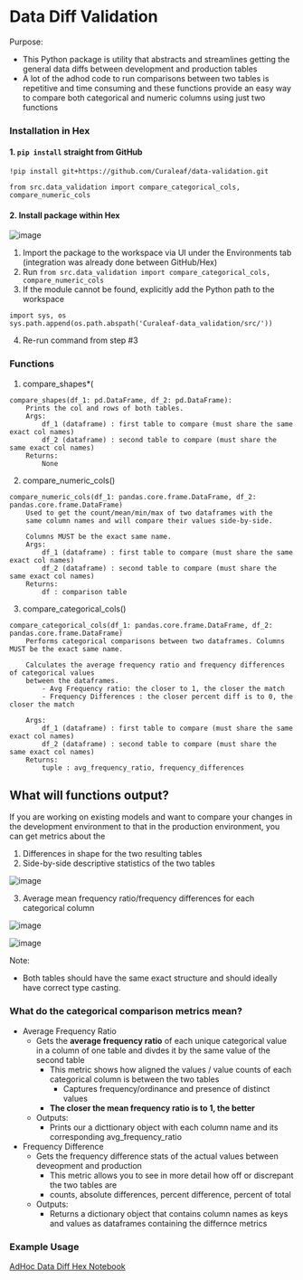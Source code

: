 # Data Diff Validation

Purpose:
- This Python package is utility that abstracts and streamlines getting the general data diffs between development and production tables
- A lot of the adhod code to run comparisons between two tables is repetitive and time consuming and these functions provide an easy way to compare both categorical and numeric columns using just two functions

### Installation in Hex
#### 1. `pip install` straight from GitHub 
```
!pip install git+https://github.com/Curaleaf/data-validation.git

from src.data_validation import compare_categorical_cols, compare_numeric_cols
```

#### 2. Install package within Hex
![image](https://github.com/user-attachments/assets/603e8d10-28d2-4d14-bd73-c7e61b52a103)

1. Import the package to the workspace via UI under the Environments tab (integration was already done between GitHub/Hex)
2. Run `from src.data_validation import compare_categorical_cols, compare_numeric_cols`
3. If the module cannot be found, explicitly add the Python path to the workspace

 ```
import sys, os
sys.path.append(os.path.abspath('Curaleaf-data_validation/src/'))
 ```
4. Re-run command from step #3


### Functions
1. compare_shapes*(
```
compare_shapes(df_1: pd.DataFrame, df_2: pd.DataFrame):
    Prints the col and rows of both tables.
    Args:
        df_1 (dataframe) : first table to compare (must share the same exact col names)
        df_2 (dataframe) : second table to compare (must share the same exact col names)
    Returns:
        None
```

2. compare_numeric_cols()
```
compare_numeric_cols(df_1: pandas.core.frame.DataFrame, df_2: pandas.core.frame.DataFrame)
    Used to get the count/mean/min/max of two dataframes with the 
    same column names and will compare their values side-by-side.
    
    Columns MUST be the exact same name.
    Args:
        df_1 (dataframe) : first table to compare (must share the same exact col names)
        df_2 (dataframe) : second table to compare (must share the same exact col names)
    Returns:
        df : comparison table
```
3. compare_categorical_cols()
```
compare_categorical_cols(df_1: pandas.core.frame.DataFrame, df_2: pandas.core.frame.DataFrame)
    Performs categorical comparisons between two dataframes. Columns MUST be the exact same name.
    
    Calculates the average frequency ratio and frequency differences of categorical values
    between the dataframes.
        - Avg Frequency ratio: the closer to 1, the closer the match
        - Frequency Differences : the closer percent diff is to 0, the closer the match
        
    Args:
        df_1 (dataframe) : first table to compare (must share the same exact col names)
        df_2 (dataframe) : second table to compare (must share the same exact col names)
    Returns:
        tuple : avg_frequency_ratio, frequency_differences
```

## What will functions output?

If you are working on existing models and want to compare your changes in the development environment to that in the production environment, you can get metrics about the
1. Differences in shape for the two resulting tables
2. Side-by-side descriptive statistics of the two tables

![image](https://github.com/user-attachments/assets/3a5cc401-1d96-476b-8236-d55124e7c49b)

3. Average mean frequency ratio/frequency differences for each categorical column

![image](https://github.com/user-attachments/assets/13f0af24-3533-4077-8af2-48874b3aeb29)

![image](https://github.com/user-attachments/assets/c1cde009-c417-42e6-9f3f-d759dd51e5b8)


Note:
- Both tables should have the same exact structure and should ideally have correct type casting.

### What do the categorical comparison metrics mean?
- Average Frequency Ratio
  - Gets the __average frequency ratio__ of each unique categorical value in a column of one table and divdes it by the same value of the second table
    - This metric shows how aligned the values / value counts of each categorical column is between the two tables
        - Captures frequency/ordinance and presence of distinct values
    - __The closer the mean frequency ratio is to 1, the better__
  - Outputs:
    - Prints our a dicttionary object with each column name and its corresponding avg_frequency_ratio
- Frequency Difference
    - Gets the frequency difference stats of the actual values between deveopment and production
        - This metric allows you to see in more detail how off or discrepant the two tables are
        - counts, absolute differences, percent difference, percent of total
    - Outputs:
        - Returns a dictionary object that contains column names as keys and values as dataframes containing the differnce metrics


### Example Usage
[AdHoc Data Diff Hex Notebook](https://app.hex.tech/ee7be01c-5b3b-4920-aeb2-5e155dd24840/hex/e666faad-715d-42ee-8f3d-5de4442d4364/draft/logic)
